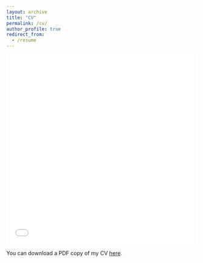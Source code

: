 ```yaml
---
layout: archive
title: "CV"
permalink: /cv/
author_profile: true
redirect_from:
  - /resume
---
```


<iframe src="/files/pdf/Plescia_CV_April2023.pdf" width="100%" height="500" frameborder="no" border="0" marginwidth="0" marginheight="0"></iframe>

You can download a PDF copy of my CV [here](/files/pdf/Plescia_CV_April2023.pdf).
